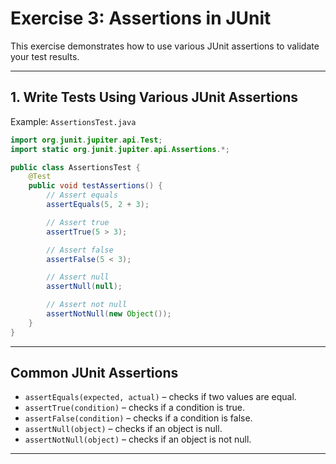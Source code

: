 # Exercise 3: Assertions in JUnit

This exercise demonstrates how to use various JUnit assertions to validate your test results.

---

## 1. Write Tests Using Various JUnit Assertions

Example: `AssertionsTest.java`
```java
import org.junit.jupiter.api.Test;
import static org.junit.jupiter.api.Assertions.*;

public class AssertionsTest {
    @Test
    public void testAssertions() {
        // Assert equals
        assertEquals(5, 2 + 3);

        // Assert true
        assertTrue(5 > 3);

        // Assert false
        assertFalse(5 < 3);

        // Assert null
        assertNull(null);

        // Assert not null
        assertNotNull(new Object());
    }
}
```

---

## Common JUnit Assertions

- `assertEquals(expected, actual)` – checks if two values are equal.
- `assertTrue(condition)` – checks if a condition is true.
- `assertFalse(condition)` – checks if a condition is false.
- `assertNull(object)` – checks if an object is null.
- `assertNotNull(object)` – checks if an object is not null.

---
